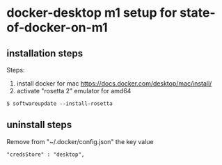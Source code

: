 # docker-desktop m1 setup for state-of-docker-on-m1


## installation steps

Steps:

1. install docker for mac https://docs.docker.com/desktop/mac/install/
2. activate "rosetta 2" emulator for amd64

```console
$ softwareupdate --install-rosetta
```

## uninstall steps


Remove from "~/.docker/config.json" the key value

```
"credsStore" : "desktop",
```